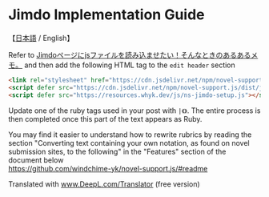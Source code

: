 # Jimdo Implementation Guide
【[日本語](./ns-jimdo-setup.md) / English】

Refer to [Jimdoページにjsファイルを読み込ませたい！そんなときのあるあるメモ。](https://www.aki-nagashima.name/2014/09/17/jimdo%E3%81%A7-%E5%A4%96%E9%83%A8javascript%E3%83%95%E3%82%A1%E3%82%A4%E3%83%AB%E3%82%92%E8%AA%AD%E3%81%BF%E8%BE%BC%E3%81%BE%E3%81%9B%E3%81%9F%E3%81%84/) and then add the following HTML tag to the `edit header` section

```html
<link rel="stylesheet" href="https://cdn.jsdelivr.net/npm/novel-support.js/dist/css/novel-support.css">
<script defer src="https://cdn.jsdelivr.net/npm/novel-support.js/dist/js/novel-support.min.js"></script>
<script defer src="https://resources.whyk.dev/js/ns-jimdo-setup.js"></script>
```

Update one of the ruby tags used in your post with `|《》`.
The entire process is then completed once this part of the text appears as Ruby.

You may find it easier to understand how to rewrite rubrics by reading the section "Converting text containing your own notation, as found on novel submission sites, to the following" in the "Features" section of the document below  
https://github.com/windchime-yk/novel-support.js/#readme

Translated with www.DeepL.com/Translator (free version)